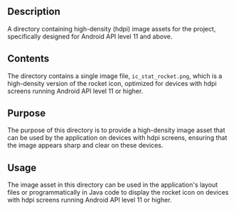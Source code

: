 ## Description

A directory containing high-density (hdpi) image assets for the project, specifically designed for Android API level 11 and above.


## Contents

The directory contains a single image file, `ic_stat_rocket.png`, which is a high-density version of the rocket icon, optimized for devices with hdpi screens running Android API level 11 or higher.


## Purpose

The purpose of this directory is to provide a high-density image asset that can be used by the application on devices with hdpi screens, ensuring that the image appears sharp and clear on these devices.


## Usage

The image asset in this directory can be used in the application's layout files or programmatically in Java code to display the rocket icon on devices with hdpi screens running Android API level 11 or higher.



